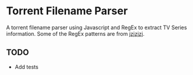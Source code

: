 # Torrent Filename Parser

A torrent filename parser using Javascript and RegEx to extract TV Series information.
Some of the RegEx patterns are from [jzjzjzj](https://github.com/jzjzjzj/parse-torrent-name).

## TODO

- Add tests